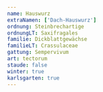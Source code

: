 ```yaml
---
name: Hauswurz
extraNamen: ['Dach-Hauswurz']
ordnung: Steinbrechartige
ordnungLT: Saxifragales
familie: Dickblattgewächse
familieLT: Crassulaceae
gattung: Sempervivum
art: tectorum
staude: false
winter: true
karlsgarten: true
---
```

